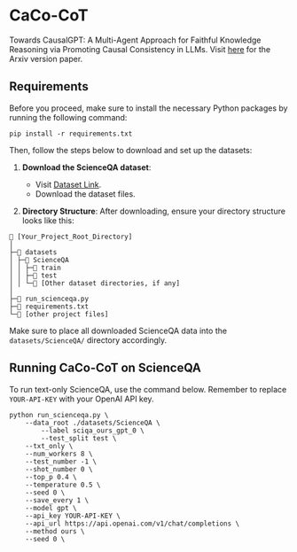 # CaCo-CoT
Towards CausalGPT: A Multi-Agent Approach for Faithful Knowledge Reasoning via Promoting Causal Consistency in LLMs. Visit [here](https://arxiv.org/abs/2308.11914) for the Arxiv version paper. 


## Requirements

Before you proceed, make sure to install the necessary Python packages by running the following command:

```
pip install -r requirements.txt
```

Then, follow the steps below to download and set up the datasets:

1. **Download the ScienceQA dataset**:
   - Visit [Dataset Link](https://www.your_dataset_link_here.com). 
   - Download the dataset files.

2. **Directory Structure**:
   After downloading, ensure your directory structure looks like this:

```
📂 [Your_Project_Root_Directory]
│
├─📂 datasets
│ ├─📂 ScienceQA
│ │ ├─📂 train
│ │ ├─📂 test
│ │ └─📂 [Other dataset directories, if any]
│
├─📄 run_scienceqa.py
├─📄 requirements.txt
└─📄 [other project files]
```

Make sure to place all downloaded ScienceQA data into the `datasets/ScienceQA/` directory accordingly.



## Running CaCo-CoT on ScienceQA

To run text-only ScienceQA, use the command below. Remember to replace `YOUR-API-KEY` with your OpenAI API key.

```
python run_scienceqa.py \
	--data_root ./datasets/ScienceQA \
    	--label sciqa_ours_gpt_0 \
    	--test_split test \
	--txt_only \
	--num_workers 8 \
	--test_number -1 \
	--shot_number 0 \
	--top_p 0.4 \
	--temperature 0.5 \
	--seed 0 \
	--save_every 1 \
	--model gpt \
	--api_key YOUR-API-KEY \
	--api_url https://api.openai.com/v1/chat/completions \
	--method ours \
	--seed 0 \
```
